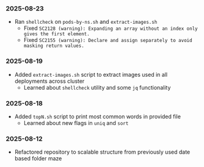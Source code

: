 ### 2025-08-23
- Ran `shellcheck` on `pods-by-ns.sh` and `extract-images.sh`
  - Fixed `SC2128 (warning): Expanding an array without an index only gives the first element.`
  - Fixed `SC2155 (warning): Declare and assign separately to avoid masking return values.`

### 2025-08-19
- Added `extract-images.sh` script to extract images used in all deployments across cluster
  - Learned about `shellcheck` utility and some `jq` functionality

### 2025-08-18
- Added `topN.sh` script to print most common words in provided file
  - Learned about new flags in `uniq` and `sort`

### 2025-08-12
- Refactored repository to scalable structure from previously used date based folder maze